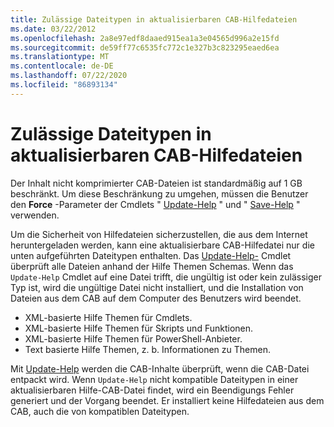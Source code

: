 ```yaml
---
title: Zulässige Dateitypen in aktualisierbaren CAB-Hilfedateien
ms.date: 03/22/2012
ms.openlocfilehash: 2a8e97edf8daaed915ea1a3e04565d996a2e15fd
ms.sourcegitcommit: de59ff77c6535fc772c1e327b3c823295eaed6ea
ms.translationtype: MT
ms.contentlocale: de-DE
ms.lasthandoff: 07/22/2020
ms.locfileid: "86893134"
---
```

# <a name="file-types-permitted-in-an-updatable-help-cab-file"></a>Zulässige Dateitypen in aktualisierbaren CAB-Hilfedateien

Der Inhalt nicht komprimierter CAB-Dateien ist standardmäßig auf 1 GB beschränkt. Um diese Beschränkung zu umgehen, müssen die Benutzer den **Force** -Parameter der Cmdlets " [Update-Help](/powershell/module/Microsoft.PowerShell.Core/Update-Help) " und " [Save-Help](/powershell/module/Microsoft.PowerShell.Core/Save-Help) " verwenden.

Um die Sicherheit von Hilfedateien sicherzustellen, die aus dem Internet heruntergeladen werden, kann eine aktualisierbare CAB-Hilfedatei nur die unten aufgeführten Dateitypen enthalten. Das [Update-Help-](/powershell/module/Microsoft.PowerShell.Core/Update-Help) Cmdlet überprüft alle Dateien anhand der Hilfe Themen Schemas. Wenn das `Update-Help` Cmdlet auf eine Datei trifft, die ungültig ist oder kein zulässiger Typ ist, wird die ungültige Datei nicht installiert, und die Installation von Dateien aus dem CAB auf dem Computer des Benutzers wird beendet.

- XML-basierte Hilfe Themen für Cmdlets.
- XML-basierte Hilfe Themen für Skripts und Funktionen.
- XML-basierte Hilfe Themen für PowerShell-Anbieter.
- Text basierte Hilfe Themen, z. b. Informationen zu Themen.

Mit [Update-Help](/powershell/module/Microsoft.PowerShell.Core/Update-Help) werden die CAB-Inhalte überprüft, wenn die CAB-Datei entpackt wird. Wenn `Update-Help` nicht kompatible Dateitypen in einer aktualisierbaren Hilfe-CAB-Datei findet, wird ein Beendigungs Fehler generiert und der Vorgang beendet. Er installiert keine Hilfedateien aus dem CAB, auch die von kompatiblen Dateitypen.
